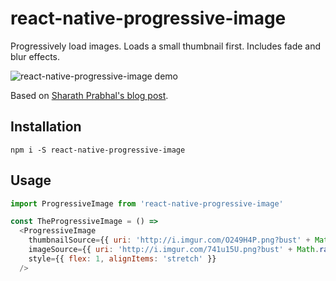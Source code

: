 # react-native-progressive-image
Progressively load images. Loads a small thumbnail first. Includes fade and blur effects.

![react-native-progressive-image demo](http://i.imgur.com/Ww5qqKz.gif)

Based on [Sharath Prabhal's blog post](https://medium.com/the-react-native-log/progressive-image-loading-in-react-native-ecc88e724343#.e5pm41efa).

## Installation

`npm i -S react-native-progressive-image`

## Usage

```javascript
import ProgressiveImage from 'react-native-progressive-image'

const TheProgressiveImage = () =>
  <ProgressiveImage
    thumbnailSource={{ uri: 'http://i.imgur.com/O249H4P.png?bust' + Math.random() }}
    imageSource={{ uri: 'http://i.imgur.com/741u15U.png?bust' + Math.random() }}
    style={{ flex: 1, alignItems: 'stretch' }}
  />
```
